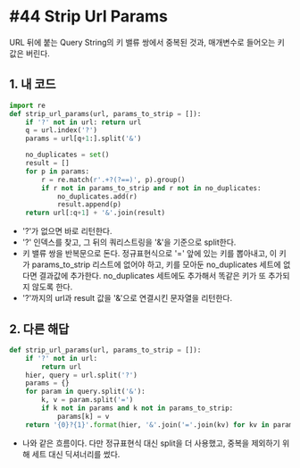 # #44 Strip Url Params

URL 뒤에 붙는 Query String의 키 밸류 쌍에서 중복된 것과, 매개변수로 들어오는 키 값은 버린다.

## 1. 내 코드

```py
import re
def strip_url_params(url, params_to_strip = []):
    if '?' not in url: return url
    q = url.index('?')
    params = url[q+1:].split('&')

    no_duplicates = set()
    result = []
    for p in params:
        r = re.match(r'.+?(?==)', p).group()
        if r not in params_to_strip and r not in no_duplicates:
            no_duplicates.add(r)
            result.append(p)
    return url[:q+1] + '&'.join(result)
```

- '?'가 없으면 바로 리턴한다.
- '?' 인덱스를 찾고, 그 뒤의 쿼리스트링을 '&'을 기준으로 split한다.
- 키 밸류 쌍을 반복문으로 돈다. 정규표현식으로 '=' 앞에 있는 키를 뽑아내고, 이 키가 params_to_strip 리스트에 없어야 하고, 키를 모아둔 no_duplicates 세트에 없다면 결과값에 추가한다. no_duplicates 세트에도 추가해서 똑같은 키가 또 추가되지 않도록 한다.
- '?'까지의 url과 result 값을 '&'으로 연결시킨 문자열을 리턴한다.

## 2. 다른 해답

```py
def strip_url_params(url, params_to_strip = []):
    if '?' not in url:
        return url
    hier, query = url.split('?')
    params = {}
    for param in query.split('&'):
        k, v = param.split('=')
        if k not in params and k not in params_to_strip:
            params[k] = v
    return '{0}?{1}'.format(hier, '&'.join('='.join(kv) for kv in params.items()))
```

- 나와 같은 흐름이다. 다만 정규표현식 대신 split을 더 사용했고, 중복을 제외하기 위해 세트 대신 딕셔너리를 썼다.
